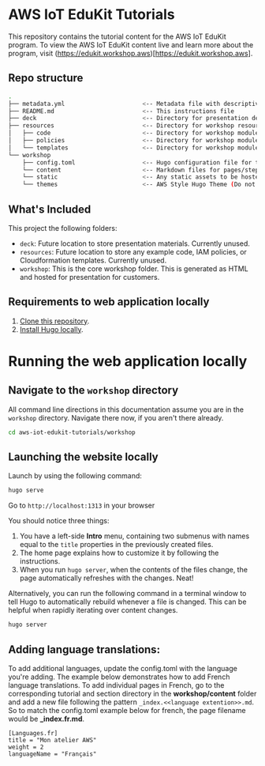 # AWS IoT EduKit Tutorials
This repository contains the tutorial content for the AWS IoT EduKit program. To view the AWS IoT EduKit content live and learn more about the program, visit (https://edukit.workshop.aws)[https://edukit.workshop.aws].

## Repo structure
```bash
.
├── metadata.yml                      <-- Metadata file with descriptive information about the workshop
├── README.md                         <-- This instructions file
├── deck                              <-- Directory for presentation deck
├── resources                         <-- Directory for workshop resources
│   ├── code                          <-- Directory for workshop modules code
│   ├── policies                      <-- Directory for workshop modules IAM Roles and Policies
│   └── templates                     <-- Directory for workshop modules CloudFormation templates
└── workshop                          
    ├── config.toml                   <-- Hugo configuration file for the workshop website
    └── content                       <-- Markdown files for pages/steps in workshop
    └── static                        <-- Any static assets to be hosted alongside the workshop (ie. images, scripts, documents, etc)
    └── themes                        <-- AWS Style Hugo Theme (Do not edit!)
```

## What's Included
This project the following folders:

* `deck`: Future location to store presentation materials. Currently unused. 
* `resources`:  Future location to store any example code, IAM policies, or Cloudformation templates. Currently unused.
* `workshop`: This is the core workshop folder. This is generated as HTML and hosted for presentation for customers.


## Requirements to web application locally
1. [Clone this repository](https://help.github.com/articles/fork-a-repo/).
2. [Install Hugo locally](https://gohugo.io/overview/quickstart/).


# Running the web application locally
## Navigate to the `workshop` directory
All command line directions in this documentation assume you are in the `workshop` directory. Navigate there now, if you aren't there already.

```bash
cd aws-iot-edukit-tutorials/workshop
```

## Launching the website locally
Launch by using the following command:

```bash
hugo serve
```

Go to `http://localhost:1313` in your browser

You should notice three things:

1. You have a left-side **Intro** menu, containing two submenus with names equal to the `title` properties in the previously created files.
2. The home page explains how to customize it by following the instructions.
3. When you run `hugo server`, when the contents of the files change, the page automatically refreshes with the changes. Neat!

Alternatively, you can run the following command in a terminal window to tell Hugo to automatically rebuild whenever a file is changed. This can be helpful when rapidly iterating over content changes.

```bash
hugo server
```

## Adding language translations:
To add additional languages, update the config.toml with the language you're adding.
The example below demonstrates how to add French language translations. To add individual pages in French, go to the corresponding tutorial and section directory in the **workshop/content** folder and add a new file following the pattern `_index.<<language extention>>.md`. So to match the config.toml example below for french, the page filename would be **_index.fr.md**. 

```
[Languages.fr]
title = "Mon atelier AWS"
weight = 2
languageName = "Français"
```
